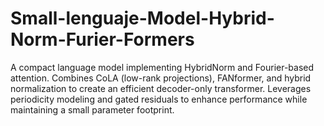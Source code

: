 # Small-lenguaje-Model-Hybrid-Norm-Furier-Formers
A compact language model implementing HybridNorm and Fourier-based attention. Combines CoLA (low-rank projections), FANformer, and hybrid normalization to create an efficient decoder-only transformer. Leverages periodicity modeling and gated residuals to enhance performance while maintaining a small parameter footprint.
